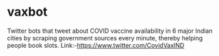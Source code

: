 # vaxbot
 Twitter bots that tweet about COVID vaccine availability in 6 major Indian cities by scraping government sources every minute, thereby helping people book slots. 
 Link:-https://www.twitter.com/CovidVaxIND
